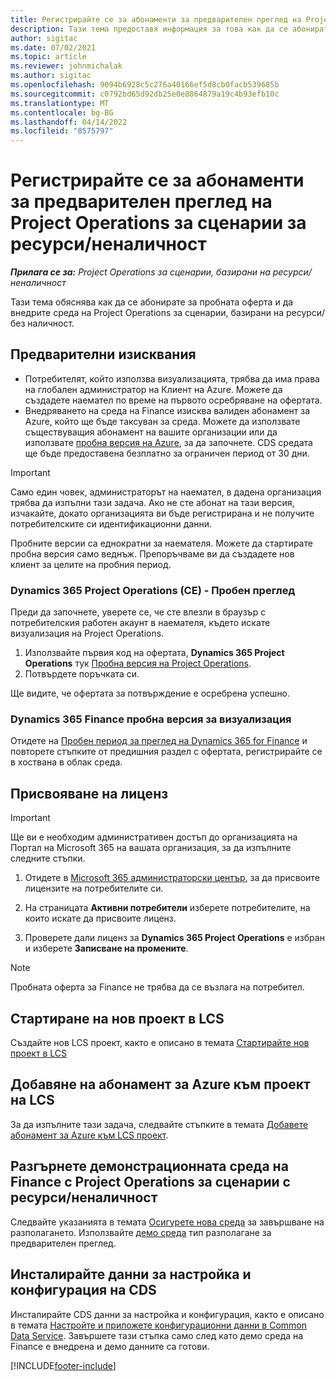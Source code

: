 ```yaml
---
title: Регистрирайте се за абонаменти за предварителен преглед на Project Operations за сценарии за ресурси/неналичност
description: Тази тема предоставя информация за това как да се абонирате и да внедрите Project Operations за сценарии, базирани на ресурс/неналичност.
author: sigitac
ms.date: 07/02/2021
ms.topic: article
ms.reviewer: johnmichalak
ms.author: sigitac
ms.openlocfilehash: 9094b6928c5c276a40166ef5d8cb0facb539685b
ms.sourcegitcommit: c0792bd65d92db25e0e8864879a19c4b93efb10c
ms.translationtype: MT
ms.contentlocale: bg-BG
ms.lasthandoff: 04/14/2022
ms.locfileid: "8575797"
---
```

# <a name="sign-up-for-project-operations-preview-subscriptions-for-resource-non-stocked-scenarios"></a>Регистрирайте се за абонаменти за предварителен преглед на Project Operations за сценарии за ресурси/неналичност

_**Прилага се за:** Project Operations за сценарии, базирани на ресурси/неналичност_



Тази тема обяснява как да се абонирате за пробната оферта и да внедрите среда на Project Operations за сценарии, базирани на ресурси/без наличност.

## <a name="prerequisites"></a>Предварителни изисквания
- Потребителят, който използва визуализацията, трябва да има права на глобален администратор на Клиент на Azure. Можете да създадете наемател по време на първото осребряване на офертата. 
- Внедряването на среда на Finance изисква валиден абонамент за Azure, който ще бъде таксуван за среда. Можете да използвате съществуващия абонамент на вашите организации или да използвате [пробна версия на Azure](https://azure.microsoft.com/free/), за да започнете. CDS средата ще бъде предоставена безплатно за ограничен период от 30 дни.

> [!IMPORTANT]
> Само един човек, администраторът на наемател, в дадена организация трябва да изпълни тази задача. Ако не сте абонат на тази версия, изчакайте, докато организацията ви бъде регистрирана и не получите потребителските си идентификационни данни.
> 
> Пробните версии са еднократни за наемателя. Можете да стартирате пробна версия само веднъж. Препоръчваме ви да създадете нов клиент за целите на пробния период.


### <a name="dynamics-365-project-operations-ce---preview-trial"></a>Dynamics 365 Project Operations (CE) - Пробен преглед 

Преди да започнете, уверете се, че сте влезли в браузър с потребителския работен акаунт в наемателя, където искате визуализация на Project Operations.

1. Използвайте първия код на офертата, **Dynamics 365 Project Operations** тук [Пробна версия на Project Operations](https://aka.ms/try-po).
2. Потвърдете поръчката си.

  Ще видите, че офертата за потвърждение е осребрена успешно.

### <a name="dynamics-365-finance-preview-trial"></a>Dynamics 365 Finance пробна версия за визуализация

Отидете на [Пробен период за преглед на Dynamics 365 for Finance](https://aka.ms/trypoche) и повторете стъпките от предишния раздел с офертата, регистрирайте се в хоствана в облак среда.  

## <a name="assign-licenses"></a>Присвояване на лиценз

> [!IMPORTANT]
> Ще ви е необходим административен достъп до организацията на Портал на Microsoft 365 на вашата организация, за да изпълните следните стъпки.

1. Отидете в [Microsoft 365 администраторски център](https://portal.office.com/), за да присвоите лицензите на потребителите си.

2. На страницата **Активни потребители** изберете потребителите, на които искате да присвоите лиценз.

3. Проверете дали лиценз за **Dynamics 365 Project Operations** е избран и изберете **Записване на промените**.

> [!NOTE]
> Пробната оферта за Finance не трябва да се възлага на потребител.

## <a name="start-a-new-project-in-lcs"></a>Стартиране на нов проект в LCS

Създайте нов LCS проект, както е описано в темата [Стартирайте нов проект в LCS](create-lcs-project.md)

## <a name="add-an-azure-subscription-to-an-lcs-project"></a>Добавяне на абонамент за Azure към проект на LCS

За да изпълните тази задача, следвайте стъпките в темата [Добавете абонамент за Azure към LCS проект](resource-add-azure-subscription-lcs-project.md).

## <a name="deploy-finance-demo-environment-with-project-operations-for-resourcenon-stocked-scenarios"></a>Разгърнете демонстрационната среда на Finance с Project Operations за сценарии с ресурси/неналичност

Следвайте указанията в темата [Осигурете нова среда](resource-provision-new-environment.md) за завършване на разполагането. Използвайте [демо среда](/dynamics365/fin-ops-core/dev-itpro/deployment/deploy-demo-environment) тип разполагане за предварителен преглед. 

## <a name="install-cds-setup-and-configuration-data"></a>Инсталирайте данни за настройка и конфигурация на CDS

Инсталирайте CDS данни за настройка и конфигурация, както е описано в темата [Настройте и приложете конфигурационни данни в Common Data Service](resource-apply-pro-setup-config-data.md).
Завършете тази стъпка само след като демо среда на Finance е внедрена и демо данните са готови.


[!INCLUDE[footer-include](../includes/footer-banner.md)]
